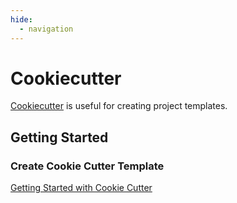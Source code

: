 ```yaml
---
hide:
  - navigation
---
```


# Cookiecutter
[Cookiecutter](https://github.com/cookiecutter/cookiecutter) is useful for creating project templates.

## Getting Started
### Create Cookie Cutter Template
[Getting Started with Cookie Cutter](https://github.com/BruceEckel/HelloCookieCutter1/blob/master/Readme.rst)